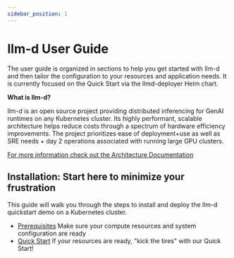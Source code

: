 ```yaml
---
sidebar_position: 1
---
```


# llm-d User Guide

The user guide is organized in sections to help you get started with llm-d and then tailor the configuration to your resources and application needs. It is currently focused on the Quick Start via the llmd-deployer Helm chart.

**What is llm-d?**

llm-d is an open source project providing distributed inferencing for GenAI runtimes on any Kubernetes cluster. Its highly performant, scalable architecture helps reduce costs through a spectrum of hardware efficiency improvements. The project prioritizes ease of deployment+use as well as SRE needs + day 2 operations associated with running large GPU clusters.

[For more information check out the Architecture Documentation](./architecture/architecture)

## Installation: Start here to minimize your frustration

This guide will walk you through the steps to install and deploy the llm-d quickstart demo on a Kubernetes cluster.

 - [Prerequisites](./guide/Installation/prerequisites) Make sure your compute resources and system configuration are ready
 - [Quick Start](./guide/Installation/quickstart) If your resources are ready, "kick the tires" with our Quick Start!




